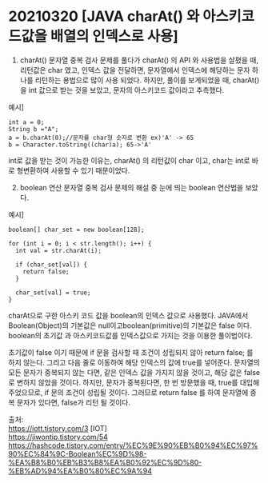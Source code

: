 # 20210320 [JAVA charAt() 와 아스키코드값을 배열의 인덱스로 사용]

1. charAt()
문자열 중복 검사 문제를 풀다가 charAt() 의 API 와 사용법을 살폈을 때, 리턴값은 char 였고, 인덱스 값을 전달하면, 문자열에서 인덱스에 해당하는 문자 하나를 리턴하는 용법으로 
많이 사용 되었다. 
하지만, 풀이를 보게되었을 때, charAt() 을 int 값으로 받는 것을 보았고, 문자의 아스키코드 값이라고 추측했다.
  
예시]
```
int a = 0;
String b ="A";
a = b.charAt(0);//문자를 char형 숫자로 변환 ex)'A' -> 65
b = Character.toString((char)a); 65->'A'
```
  
int로 값을 받는 것이 가능한 이유는, charAt() 의 리턴값이 char 이고, char는 int로 바로 형변환하여 사용할 수 있기 때문이었다.
  
2. boolean 연산
문자열 중복 검사 문제의 해설 중 눈에 띄는 boolean 연산법을 보았다. 

예시]
```
boolean[] char_set = new boolean[128];
		
for (int i = 0; i < str.length(); i++) {
  int val = str.charAt(i);
  
  if (char_set[val]) {
    return false;
  }
  
  char_set[val] = true;
}
```
charAt으로 구한 아스키 코드 값을 boolean의 인덱스 값으로 사용했다.
JAVA에서 Boolean(Object)의 기본값은 null이고boolean(primitive)의 기본값은 false 이다.
boolean의 초기값 과 아스키코드값를 인덱스값으로 가지는 것을 이용한 풀이법이다.

초기값이 false 이기 때문에 if 문을 검사할 때 조건이 성립되지 않아 return false; 를 하지 않는다. 그리고 다음 줄로 이동하여 해당 인덱스의 값에 true를 넣어준다.
문자열의 모든 문자가 중복되지 않는 다면, 같은 인덱스 값을 가지지 않을 것이고, 해당 값은 false로 변하지 않았을 것이다. 
하지만, 문자가 중복된다면, 한 번 방문했을 때, true를 대입해주었으므로, if 문의 조건이 성립될 것이다. 그러므로 return false 를 하여
문자열에 중복 문자가 있다면, false가 리턴 될 것이다.



출처:   
https://iott.tistory.com/3 [IOT]  
https://jiwontip.tistory.com/54  
https://hashcode.tistory.com/entry/%EC%9E%90%EB%B0%94%EC%97%90%EC%84%9C-Boolean%EC%9D%98-%EA%B8%B0%EB%B3%B8%EA%B0%92%EC%9D%80-%EB%AD%94%EA%B0%80%EC%9A%94
